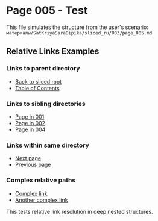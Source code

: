 # Page 005 - Test

This file simulates the structure from the user's scenario:
`материалы/SatKriyaSaraDipika/sliced_ru/003/page_005.md`

## Relative Links Examples

### Links to parent directory
- [Back to sliced root](../index.md)
- [Table of Contents](../toc.md)

### Links to sibling directories
- [Page in 001](../001/page_001.md)
- [Page in 002](../002/page_003.md)
- [Page in 004](../004/page_007.md)

### Links within same directory
- [Next page](page_006.md)
- [Previous page](page_004.md)

### Complex relative paths
- [Complex link](../../sliced_ru/003/page_005.md)
- [Another complex link](../002/../003/page_005.md)

This tests relative link resolution in deep nested structures.
